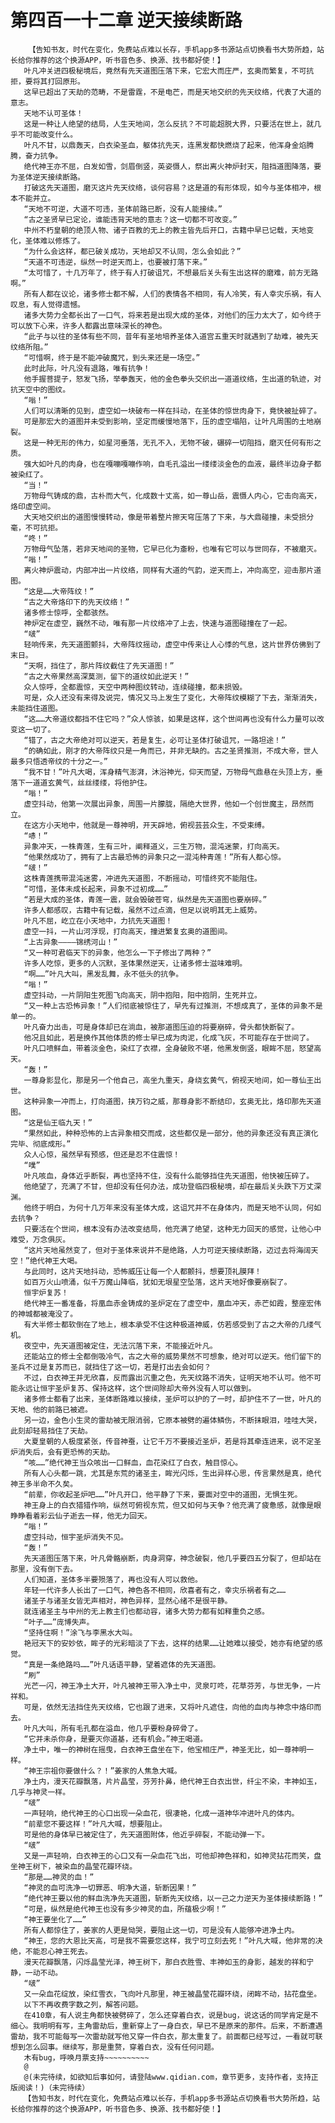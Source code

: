 # 第四百一十二章 逆天接续断路
        【告知书友，时代在变化，免费站点难以长存，手机app多书源站点切换看书大势所趋，站长给你推荐的这个换源APP，听书音色多、换源、找书都好使！】
       叶凡冲关进四极秘境后，竟然有先天道图压落下来，它宏大而庄严，玄奥而繁复，不可抗拒，要将其打回原形。
       这早已超出了天劫的范畴，不是雷霆，不是电芒，而是天地交织的先天纹络，代表了大道的意志。
       天地不认可圣体！
       这是一种让人绝望的结局，人生天地间，怎么反抗？不可能超脱大界，只要活在世上，就几乎不可能改变什么。
       叶凡不甘，以鼎轰天，白衣染圣血，躯体抗先天，连黑发都快燃烧了起来，他浑身金焰腾腾，奋力抗争。
       绝代神王亦不屈，白发如雪，剑眉倒竖，英姿慑人，祭出离火神炉封天，阻挡道图降落，要为圣体逆天接续断路。
       打破这先天道图，磨灭这片先天纹络，谈何容易？这是道的有形体现，如今与圣体相冲，根本不能并立。
       “天地不可逆，大道不可违，圣体前路已断，没有人能接续。”
       “古之圣贤早已定论，谁能违背天地的意志？这一切都不可改变。”
       中州不朽皇朝的绝顶人物、诸子百教的无上的教主皆先后开口，古籍中早已记载，天地变化，圣体难以修炼了。
       “为什么会这样，都已破关成功，天地却又不认同，怎么会如此？”
       “天道不可违逆，纵然一时逆天而上，也要被打落下来。”
       “太可惜了，十几万年了，终于有人打破诅咒，不想最后关头有生出这样的磨难，前方无路啊。”
       所有人都在议论，诸多修士都不解，人们的表情各不相同，有人冷笑，有人幸灾乐祸，有人叹息，有人觉得遗憾。
       诸多大势力全都长出了一口气，将来若是出现大成的圣体，对他们的压力太大了，如今终于可以放下心来，许多人都露出意味深长的神色。
       “此子与以往的圣体有些不同，昔年有圣地培养圣体入道宫五重天时就遇到了劫难，被先天纹络所阻。”
       “可惜啊，终于是不能冲破魔咒，到头来还是一场空。”
       此时此际，叶凡没有退路，唯有抗争！
       他手握菩提子，怒发飞扬，举拳轰天，他的金色拳头交织出一道道纹络，生出道的轨迹，对抗天空中的图纹。
       “嗡！”
       人们可以清晰的见到，虚空如一块破布一样在抖动，在圣体的惊世肉身下，竟快被扯碎了。
       可是那宏大的道图并未受到影响，坚定而缓慢地落下，压的虚空塌陷，让叶凡周围的土地崩裂。
       这是一种无形的伟力，如星河垂落，无孔不入，无物不破，碾碎一切阻挡，磨灭任何有形之质。
       强大如叶凡的肉身，也在嘎嘣嘎嘣作响，自毛孔溢出一缕缕淡金色的血液，最终半边身子都被染红了。
       “当！”
       万物母气铸成的鼎，古朴而大气，化成数十丈高，如一尊山岳，震慑人内心，它击向高天，烙印虚空间。
       大天地交织出的道图慢慢转动，像是带着整片擦天穹压落了下来，与大鼎碰撞，未受损分毫，不可抗拒。
       “咚！”
       万物母气坠落，若非天地间的圣物，它早已化为齑粉，也唯有它可以与世同存，不被磨灭。
       “嗡！”
       离火神炉震动，内部冲出一片纹络，同样有大道的气韵，逆天而上，冲向高空，迎击那片道图。
       “这是……大帝阵纹！”
       “古之大帝烙印下的先天纹络！”
       诸多修士惊呼，全都骇然。
       神炉定在虚空，巍然不动，唯有那一片纹络冲了上去，快速与道图碰撞在了一起。
       “啵”
       轻响传来，先天道图颤抖，大帝阵纹摇动，虚空中传来让人心悸的气息，这片世界仿佛到了末日。
       “天啊，挡住了，那片阵纹截住了先天道图！”
       “古之大帝果然高深莫测，留下的道纹如此逆天！”
       众人惊呼，全都震惊，天空中两种图纹转动，连续碰撞，都未损毁。
       可是，众人还没有来得及说完，情况又马上发生了变化，大帝阵纹模糊了下去，渐渐消失，未能挡住道图。
       “这……大帝道纹都挡不住它吗？”众人惊骇，如果是这样，这个世间再也没有什么力量可以改变这一切了。
       “错了，古之大帝绝对可以逆天，若是复生，必可让圣体打破诅咒，一路坦途！”
       “的确如此，刚才的大帝阵纹只是一角而已，并非无缺的。古之圣贤推测，不成大帝，世人最多只悟透帝纹的十分之一。”
       “我不甘！”叶凡大喝，浑身精气澎湃，沐浴神光，仰天而望，万物母气鼎悬在头顶上方，垂落下一道道玄黄气，丝丝缕缕，将他护住。
       “嗡！”
       虚空抖动，他第一次展出异象，周围一片朦胧，隔绝大世界，他如一个创世魔主，昂然而立。
       在这方小天地中，他就是一尊神明，开天辟地，俯视芸芸众生，不受束缚。
       “哧！”
       异象冲天，一株青莲，生有三叶，阐释道义，三生万物，混沌迷蒙，打向高天。
       “他果然成功了，拥有了上古最恐怖的异象只之一混沌种青莲！”所有人都心惊。
       “啵！”
       这株青莲携带混沌迷雾，冲进先天道图，不断摇动，可惜终究不能阻住。
       “可惜，圣体未成长起来，异象不过初成……”
       “若是大成的圣体，青莲一震，就会毁破苍穹，纵然是先天道图也要崩碎。”
       许多人都感叹，古籍中有记载，虽然不过点滴，但足以说明其无上威势。
       叶凡不屈，屹立在小天地中，力抗先天道图！
       虚空一抖，一片山河浮现，打向高天，撞进繁复玄奥的道图间。
       “上古异象————锦绣河山！”
       “又一种可君临天下的异象，他怎么一下子修出了两种？”
       许多人吃惊，更多的人沉默，圣体果然逆天，让诸多修士滋味难明。
       “啊……”叶凡大叫，黑发乱舞，永不低头的抗争。
       “嗡！”
       虚空抖动，一片阴阳生死图飞向高天，阴中抱阳，阳中抱阴，生死并立。
       “又一种上古恐怖异象！”人们彻底被惊住了，早先有过推测，不想成真了，圣体的异象不是单一的。
       叶凡奋力出击，可是身体却已在淌血，被那道图压迫的将要崩碎，骨头都快断裂了。
       他况且如此，若是换作其他体质的修士早已成为肉泥，化成飞灰，不可能存在于世间了。
       叶凡口喷鲜血，带着淡金色，染红了衣襟，全身破败不堪，他黑发倒竖，眼眸不屈，怒望高天。
       “轰！”
       一尊身影显化，那是另一个他自己，高坐九重天，身绕玄黄气，俯视天地间，如一尊仙王出世。
       这种异象一冲而上，打向道图，挟万钧之威，那尊身影不断结印，玄奥无比，烙印那先天道图。
       “这是仙王临九天！”
       “果然如此，种种恐怖的上古异象相交而成，这些都仅是一部分，他的异象还没有真正演化完毕、彻底成形。”
       众人心惊，虽然早有预感，但还是忍不住震惊！
       “噗”
       叶凡咳血，身体近乎断裂，再也坚持不住，没有什么能够挡住先天道图，他快被压碎了。
       他绝望了，充满了不甘，但却没有任何办法，成功登临四极秘境，却在最后关头跌下万丈深渊。
       他终于明白，为何十几万年来没有圣体大成，这诅咒并不在身体内，而是天地不认同，何如去抗争？
       只要活在个世间，根本没有办法改变结局，他充满了绝望，这种无力回天的感觉，让他心中难受，万念俱灰。
       “这片天地虽然变了，但对于圣体来说并不是绝路，人力可逆天接续断路，迈过去将海阔天空！”绝代神王大喝。
       与此同时，这片天地抖动，恐怖威压让每一个人都颤抖，想要顶礼膜拜！
       如百万火山喷涌，似千万魔山降临，犹如无垠星空坠落，这片天地好像要崩裂了。
       恒宇炉复苏！
       绝代神王一番准备，将凰血赤金铸成的圣炉定在了虚空中，凰血冲天，赤芒如霞，整座宏伟的神城都被淹没了。
       有大半修士都软倒在了地上，根本承受不住这种极道神威，仿若感受到了古之大帝的几缕气机。
       夜空中，先天道图被定住，无法沉落下来，不能接近叶凡。
       还能站立的修士全都倒吸冷气，古之大帝的威势果然不可想象，绝对可以逆天。他们留下的圣兵不过是复苏而已，就挡住了这一切，若是打出去会如何？
       不过，白衣神王并无欣喜，反而露出沉重之色，先天纹路不消失，证明天地不认可。他不可能永远让恒宇圣炉复苏、保持这样，这个世间除却大帝外没有人可以做到。
       诸多修士都看了出来，圣体断路难以接续，圣炉可以护的了一时，却护住不了一世，叶凡的天地、他的前路已被遮。
       另一边，金色小生灵的雷劫被无限消弱，它原本被劈的遍体鳞伤，不断抹眼泪，哇哇大哭，此刻却轻易挡住了天劫。
       大夏皇朝的人极度紧张，传音神蚕，让它千万不要接近圣炉，若是将其牵连进来，说不定圣炉消失后，会有更恐怖的天劫。
       “咳……”绝代神王当众咳出一口鲜血，血花染红了白衣，触目惊心。
       所有人心头都一跳，尤其是东荒的诸圣主，眸光闪烁，生出异样心思，传言果然是真，绝代神王多半命不久矣。
       “前辈，你收起圣炉吧……”叶凡开口，他平静了下来，要面对空中的道图，无惧生死。
       神王身上的白衣猎猎作响，纵然可俯视东荒，但又如何与天争？他充满了疲惫感，就像是眼睁睁看着彩云仙子逝去一样，他无力回天。
       “嗡！”
       虚空抖动，恒宇圣炉消失不见。
       “轰！”
       先天道图压落下来，叶凡骨骼崩断，肉身洞穿，神念破裂，他几乎要四五分裂了，但却站在那里，没有倒下去。
       人们知道，圣体多半要殒落了，再也没有人可以救他。
       年轻一代许多人长出了一口气，神色各不相同，欣喜者有之，幸灾乐祸者有之……
       诸圣子与诸圣女皆无声相对，神色异样，显然心绪不是很平静。
       就连诸圣主与中州的无上教主们也都动容，诸多大势力都有如释重负之感。
       “叶子……”庞博失声。
       “坚持住啊！”涂飞与李黑水大叫。
       艳冠天下的安妙依，眸子的光彩暗淡了下去，这样的结果……让她难以接受，她亦有绝望的感觉。
       “真是一条绝路吗……”叶凡话语平静，望着遮体的先天道图。
       “刷”
       光芒一闪，神王净土大开，叶凡被神王带入净土中，灵泉叮咚，花草芬芳，与世无争，一片祥和。
       可是，依然无法挡住先天纹络，它也跟了进来，又将叶凡遮住，向他的血肉与神念中烙印而去。
       叶凡大叫，所有毛孔都在溢血，他几乎要粉身碎骨了。
       “它并未杀你身，是要灭你道基，还有机会。”神王喝道。
       净土中，唯一的神树在摇曳，白衣神王盘坐在下，他宝相庄严，神圣无比，如一尊神明一样。
       “神王宗祖你要做什么？！”姜家的人焦急大喊。
       净土内，漫天花瓣飘落，片片晶莹，芬芳扑鼻，绝代神王白衣出世，纤尘不染，丰神如玉，几乎与神灵一样。
       “啵”
       一声轻响，绝代神王的心口出现一朵血花，很凄艳，化成一道神华冲进叶凡的体内。
       “前辈您不要这样！”叶凡大喊，想要阻止。
       可是他的身体早已被定住了，先天道图附体，他近乎碎裂，不能动弹一下。
       “啵”
       又是一声轻响，白衣神王的心口又有一朵血花飞出，可他却神色祥和，如神灵拈花而笑，盘坐神王树下，被染血的晶莹花瓣环绕。
       “那是……神灵的血！”
       “神灵的血可洗净一切罪恶、明净大道，斩断因果！”
       “绝代神王要以他的鲜血洗净先天道图，斩断先天纹络，以一己之力逆天为圣体接续断路！”
       “可是，纵然是绝代神王也没有多少神灵的血，所蕴极少啊！”
       “神王要坐化了……”
       所有人都惊住了，姜家的人更是恸哭，要阻止这一切，可是没有人能够冲进净土内。
       “神王，您的大恩比天高，可是我不需要您这样，我宁可立刻去死！”叶凡大喊，他非常的决绝，不能忍心神王死去。
       漫天花瓣飘落，闪烁晶莹光泽，神王树下，那白衣胜雪、丰神如玉的身影，越发的祥和宁静，一动不动。
       “啵”
       又一朵血花绽放，染红雪衣，飞向叶凡那里，神王被晶莹花瓣环绕，闭眸不动，拈花盘坐。
       以下不再收费字数之列，解答问题。
       在410章，有人说主角都快被劈碎了，怎么还穿着白衣，说是bug，说这话的同学肯定是不细心。我明明有写，主角雷劫后，重新穿上了一身白衣，早已不是原来的那件。后来，不断遭遇雷劫，我不可能每写一次雷劫就写他又穿一件白衣，那太重复了。前面都已经写过，一看就可联想到怎么回事。继续写，那是重赘，穿着白衣，没有任何问题。
       木有bug，呼唤月票支持~~~~~~~~~~
       @
       @(未完待续，如欲知后事如何，请登陆www.qidian.com，章节更多，支持作者，支持正版阅读！)（未完待续）
       【告知书友，时代在变化，免费站点难以长存，手机app多书源站点切换看书大势所趋，站长给你推荐的这个换源APP，听书音色多、换源、找书都好使！】